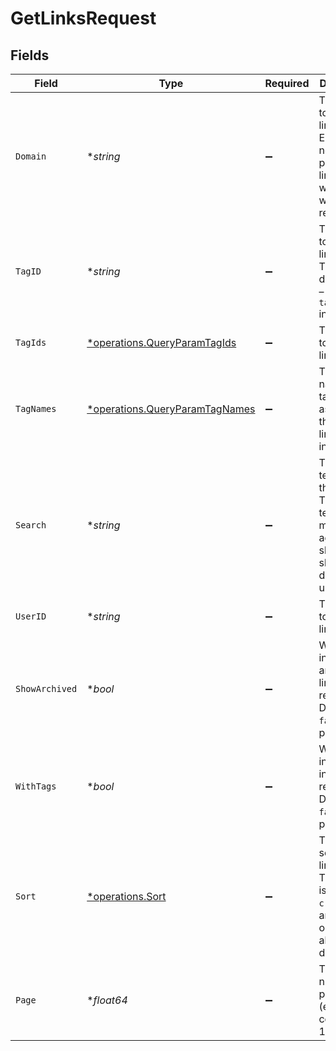 # GetLinksRequest


## Fields

| Field                                                                                                                        | Type                                                                                                                         | Required                                                                                                                     | Description                                                                                                                  |
| ---------------------------------------------------------------------------------------------------------------------------- | ---------------------------------------------------------------------------------------------------------------------------- | ---------------------------------------------------------------------------------------------------------------------------- | ---------------------------------------------------------------------------------------------------------------------------- |
| `Domain`                                                                                                                     | **string*                                                                                                                    | :heavy_minus_sign:                                                                                                           | The domain to filter the links by. E.g. `ac.me`. If not provided, all links for the workspace will be returned.              |
| `TagID`                                                                                                                      | **string*                                                                                                                    | :heavy_minus_sign:                                                                                                           | The tag ID to filter the links by. This field is deprecated – use `tagIds` instead.                                          |
| `TagIds`                                                                                                                     | [*operations.QueryParamTagIds](../../models/operations/queryparamtagids.md)                                                  | :heavy_minus_sign:                                                                                                           | The tag IDs to filter the links by.                                                                                          |
| `TagNames`                                                                                                                   | [*operations.QueryParamTagNames](../../models/operations/queryparamtagnames.md)                                              | :heavy_minus_sign:                                                                                                           | The unique name of the tags assigned to the short link (case insensitive).                                                   |
| `Search`                                                                                                                     | **string*                                                                                                                    | :heavy_minus_sign:                                                                                                           | The search term to filter the links by. The search term will be matched against the short link slug and the destination url. |
| `UserID`                                                                                                                     | **string*                                                                                                                    | :heavy_minus_sign:                                                                                                           | The user ID to filter the links by.                                                                                          |
| `ShowArchived`                                                                                                               | **bool*                                                                                                                      | :heavy_minus_sign:                                                                                                           | Whether to include archived links in the response. Defaults to `false` if not provided.                                      |
| `WithTags`                                                                                                                   | **bool*                                                                                                                      | :heavy_minus_sign:                                                                                                           | Whether to include tags in the response. Defaults to `false` if not provided.                                                |
| `Sort`                                                                                                                       | [*operations.Sort](../../models/operations/sort.md)                                                                          | :heavy_minus_sign:                                                                                                           | The field to sort the links by. The default is `createdAt`, and sort order is always descending.                             |
| `Page`                                                                                                                       | **float64*                                                                                                                   | :heavy_minus_sign:                                                                                                           | The page number for pagination (each page contains 100 links).                                                               |